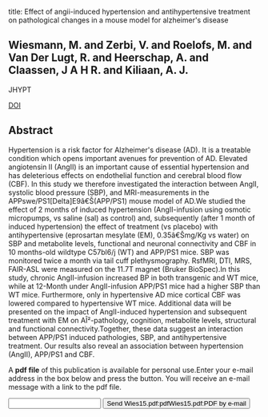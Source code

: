 title: Effect of angii-induced hypertension and antihypertensive treatment on pathological changes in a mouse model for alzheimer's disease

## Wiesmann, M. and Zerbi, V. and Roelofs, M. and Van Der Lugt, R. and Heerschap, A. and Claassen, J A H R. and Kiliaan, A. J.
JHYPT

<a href="https://doi.org/10.1097/01.hjh.0000467503.52718.f3">DOI</a>

## Abstract
Hypertension is a risk factor for Alzheimer's disease (AD). It is a treatable condition which opens important avenues for prevention of AD. Elevated angiotensin II (AngII) is an important cause of essential hypertension and has deleterious effects on endothelial function and cerebral blood flow (CBF). In this study we therefore investigated the interaction between AngII, systolic blood pressure (SBP), and MRI-measurements in the APPswe/PS1[Delta]E9â€Š(APP/PS1) mouse model of AD.We studied the effect of 2 months of induced hypertension (AngII-infusion using osmotic micropumps, vs saline (sal) as control) and, subsequently (after 1 month of induced hypertension) the effect of treatment (vs placebo) with antihypertensive (eprosartan mesylate (EM), 0.35â€Šmg/Kg vs water) on SBP and metabolite levels, functional and neuronal connectivity and CBF in 10 months-old wildtype C57bl6/j (WT) and APP/PS1 mice. SBP was monitored twice a month via tail cuff plethysmography. RsfMRI, DTI, MRS, FAIR-ASL were measured on the 11.7T magnet (Bruker BioSpec).In this study, chronic AngII-infusion increased BP in both transgenic and WT mice, while at 12-Month under AngII-infusion APP/PS1 mice had a higher SBP than WT mice. Furthermore, only in hypertensive AD mice cortical CBF was lowered compared to hypertensive WT mice. Additional data will be presented on the impact of AngII-induced hypertension and subsequent treatment with EM on AÎ²-pathology, cognition, metabolite levels, structural and functional connectivity.Together, these data suggest an interaction between APP/PS1 induced pathologies, SBP, and antihypertensive treatment. Our results also reveal an association between hypertension (AngII), APP/PS1 and CBF.

A <b>pdf file</b> of this publication is available for personal use.Enter your e-mail address in the box below and press the button. You will receive an e-mail message with a link to the pdf file.
<form action="sender.php">  <input type="text" name="email">  <input type="submit" value="Send Wies15.pdf:pdfWies15.pdf:PDF by e-mail"></form>